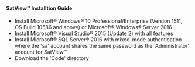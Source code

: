 #### SatView™ Installtion Guide<br />
- Install Microsoft® Windows® 10 Professional/Enterprise (Version 1511, OS Build 10586 and above) or Microsoft® Windows® Server 2016
- Install Microsoft® Visual Studio® 2015 (Update 2) with all features
- Install Microsoft® SQL Server® 2016 with mixed-mode authentication where the 'sa' account shares the same password as the 'Administrator' account for SatView™
- Download the 'Code' directory

